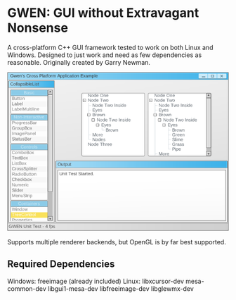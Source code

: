 # GWEN: GUI without Extravagant Nonsense

A cross-platform C++ GUI framework tested to work on both Linux and Windows. Designed to just work and need as few dependencies as reasonable. Originally created by Garry Newman.

![GWEN Demo Screenshot](screenshot.png)

Supports multiple renderer backends, but OpenGL is by far best supported.

## Required Dependencies

Windows: freeimage (already included)
Linux: libxcursor-dev mesa-common-dev libgui1-mesa-dev libfreeimage-dev libglewmx-dev
